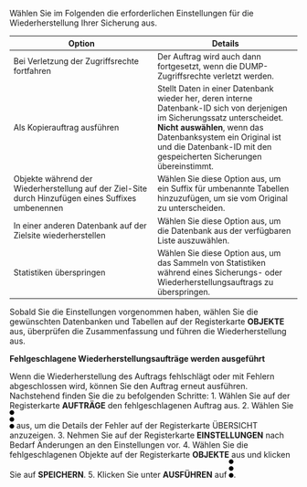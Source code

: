 Wählen Sie im Folgenden die erforderlichen Einstellungen für die Wiederherstellung Ihrer Sicherung aus.

<table>
<colgroup>
<col style="width: 50%" />
<col style="width: 50%" />
</colgroup>
<thead>
<tr class="header">
<th>Option</th>
<th>Details</th>
</tr>
</thead>
<tbody>
<tr class="odd">
<td>Bei Verletzung der Zugriffsrechte fortfahren</td>
<td>Der Auftrag wird auch dann fortgesetzt, wenn die DUMP-Zugriffsrechte verletzt werden.</td>
</tr>
<tr class="even">
<td>Als Kopierauftrag ausführen</td>
<td>Stellt Daten in einer Datenbank wieder her, deren interne Datenbank-ID sich von derjenigen im Sicherungssatz unterscheidet. <strong>Nicht auswählen</strong>, wenn das Datenbanksystem ein Original ist und die Datenbank-ID mit den gespeicherten Sicherungen übereinstimmt.</td>
</tr>
<tr class="odd">
<td>Objekte während der Wiederherstellung auf der Ziel-Site durch Hinzufügen eines Suffixes umbenennen</td>
<td>Wählen Sie diese Option aus, um ein Suffix für umbenannte Tabellen hinzuzufügen, um sie vom Original zu unterscheiden.</td>
</tr>
<tr class="even">
<td>In einer anderen Datenbank auf der Zielsite wiederherstellen</td>
<td>Wählen Sie diese Option aus, um die Datenbank aus der verfügbaren Liste auszuwählen.</td>
</tr>
<tr class="odd">
<td>Statistiken überspringen</td>
<td>Wählen Sie diese Option aus, um das Sammeln von Statistiken während eines Sicherungs- oder Wiederherstellungsauftrags zu überspringen.</td>
</tr>
</tbody>
</table>

Sobald Sie die Einstellungen vorgenommen haben, wählen Sie die gewünschten Datenbanken und Tabellen auf der Registerkarte **OBJEKTE** aus, überprüfen die Zusammenfassung und führen die Wiederherstellung aus.

**Fehlgeschlagene Wiederherstellungsaufträge werden ausgeführt**

Wenn die Wiederherstellung des Auftrags fehlschlägt oder mit Fehlern abgeschlossen wird, können Sie den Auftrag erneut ausführen. Nachstehend finden Sie die zu befolgenden Schritte: 1. Wählen Sie auf der Registerkarte **AUFTRÄGE** den fehlgeschlagenen Auftrag aus. 2. Wählen Sie ![](../Images/more_vert_kebob-15px.svg) aus, um die Details der Fehler auf der Registerkarte ÜBERSICHT anzuzeigen. 3. Nehmen Sie auf der Registerkarte **EINSTELLUNGEN** nach Bedarf Änderungen an den Einstellungen vor. 4. Wählen Sie die fehlgeschlagenen Objekte auf der Registerkarte **OBJEKTE** aus und klicken Sie auf **SPEICHERN**. 5. Klicken Sie unter **AUSFÜHREN** auf ![](../Images/more_vert_kebob-15px.svg).

